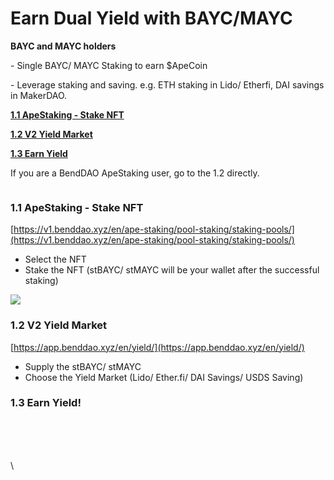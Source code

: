 # Earn Dual Yield with BAYC/MAYC

**BAYC and MAYC holders**

\- Single BAYC/ MAYC Staking to earn $ApeCoin

\- Leverage staking and saving. e.g. ETH staking in Lido/ Etherfi, DAI savings in MakerDAO.



[**1.1 ApeStaking - Stake NFT**](earn-dual-yield-with-bayc-mayc.md#id-1.1-apestaking-stake-nft)

[**1.2 V2 Yield Market**](earn-dual-yield-with-bayc-mayc.md#id-1.2-v2-yield-market)

[**1.3 Earn Yield**](earn-dual-yield-with-bayc-mayc.md#id-1.3-earn-yield)



If you are a BendDAO ApeStaking user, go to the 1.2 directly.

<figure><img src="https://lh7-rt.googleusercontent.com/docsz/AD_4nXf9b5Xrpoja9T4ERMhqMI-L8uZ3TfsVoio6p9hqIjIFpmgCq_uyiWKS-MQNRiU8gojRqJ4D4nW863p626TPjuPdtpEiKbM8VApto1ofBuTMhqtlUOGbpeA4-HMrY0QC-RNs3EOW7w?key=iCiBZIWDxv0G9mXZeSa37AW2" alt=""><figcaption></figcaption></figure>

### 1.1  ApeStaking - Stake NFT

[https://v1.benddao.xyz/en/ape-staking/pool-staking/staking-pools/](https://v1.benddao.xyz/en/ape-staking/pool-staking/staking-pools/)

* Select the NFT
* Stake the NFT  (stBAYC/ stMAYC will be your wallet after the successful staking)

![](https://lh7-rt.googleusercontent.com/docsz/AD\_4nXciv\_YFi4w5aXpgIlNTrmhi0gEL92TLBSxFQ7uxENjRTTo2pOgSaCnRaJf-7pDXF0HvP3lat3kkArZ4EJShIz-6rtrNhhqwPO4qC5bn5f35P0V0vEO-hjsF25aQzJhzq8CZ-FQnjSFD0hyCbpzr8i734lHC?key=iCiBZIWDxv0G9mXZeSa37AW2)



### 1.2 V2 Yield Market

[https://app.benddao.xyz/en/yield/](https://app.benddao.xyz/en/yield/)

* Supply the stBAYC/ stMAYC
* Choose the Yield Market (Lido/ Ether.fi/ DAI Savings/ USDS Saving)

### 1.3 Earn Yield!

<figure><img src="https://lh7-rt.googleusercontent.com/docsz/AD_4nXf-VEAp5XrIXTQDVgKQBgcgjcZf0yOgrNLBKXybdKHEBGWrhpj4x247Qkp_JrcBRyIDWHOdCojeR8jsvrzg6AjvMsVHhJ0TcO6g_WQDBT6paO8rNuqPeDcUn1czMEzYzzLDG6wizQ?key=iCiBZIWDxv0G9mXZeSa37AW2" alt=""><figcaption></figcaption></figure>

\
\
\
\
